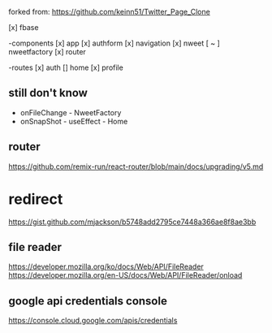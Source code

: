 forked from: https://github.com/keinn51/Twitter_Page_Clone

[x] fbase

-components 
[x] app
[x] authform
[x] navigation
[x] nweet
[ ~ ] nweetfactory
[x] router

-routes
[x] auth
[] home
[x] profile

## still don't know
- onFileChange - NweetFactory
- onSnapShot - useEffect - Home

## router
https://github.com/remix-run/react-router/blob/main/docs/upgrading/v5.md


# redirect
https://gist.github.com/mjackson/b5748add2795ce7448a366ae8f8ae3bb


## file reader
https://developer.mozilla.org/ko/docs/Web/API/FileReader
https://developer.mozilla.org/en-US/docs/Web/API/FileReader/onload


## google api credentials console
https://console.cloud.google.com/apis/credentials